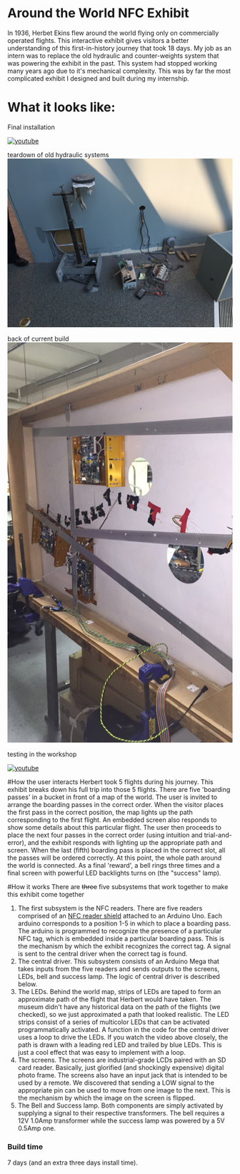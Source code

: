 # Around the World NFC Exhibit
In 1936, Herbet Ekins flew around the world flying only on commercially operated flights. This interactive exhibit gives visitors a better understanding of this first-in-history journey that took 18 days. My job as an intern was to replace the old hydraulic and counter-weights system that was powering the exhibit in the past. This system had stopped working many years ago due to it's mechanical complexity. This was by far the most complicated exhibit I designed and built during my internship.

# What it looks like:
Final installation

[![youtube](http://img.youtube.com/vi/7LiJq8QrP9Y/0.jpg)](https://www.youtube.com/watch?v=7LiJq8QrP9Y)

teardown of old hydraulic systems
![online](https://github.com/pjoneja/Portfolio/blob/master/Around%20the%20World/IMG_1013.JPG?raw=true)

back of current build
![online](https://github.com/pjoneja/Portfolio/blob/master/Around%20the%20World/IMG_1127.JPG?raw=true)

testing in the workshop

[![youtube](http://img.youtube.com/vi/4Ho5DEPTds8/0.jpg)](https://www.youtube.com/watch?v=4Ho5DEPTds8)

#How the user interacts
Herbert took 5 flights during his journey. This exhibit breaks down his full trip into those 5 flights. There are five 'boarding passes' in a bucket in front of a map of the world. The user is invited to arrange the boarding passes in the correct order. When the visitor places the first pass in the correct position, the map lights up the path corresponding to the first flight. An embedded screen also responds to show some details about this particular flight. The user then proceeds to place the next four passes in the correct order (using intuition and trial-and-error), and the exhibit responds with lighting up the appropriate path and screen. When the last (fifth) boarding pass is placed in the correct slot, all the passes will be ordered correctly. At this point, the whole path around the world is connected. As a final 'reward', a bell rings three times and a final screen with powerful LED backlights turns on (the "success" lamp). 

#How it works
There are ~~three~~ five subsystems that work together to make this exhibit come together

1. The first subsystem is the NFC readers. There are five readers comprised of an [NFC reader shield](https://www.adafruit.com/products/789) attached to an Arduino Uno. Each arduino corresponds to a position 1-5 in which to place a boarding pass. The arduino is programmed to recognize the presence of a particular NFC tag, which is embedded inside a particular boarding pass. This is the mechanism by which the exhibit recognizes the correct tag. A signal is sent to the central driver when the correct tag is found.
2. The central driver. This subsystem consists of an Arduino Mega that takes inputs from the five readers and sends outputs to the screens, LEDs, bell and success lamp. The logic of central driver is described below. 
3. The LEDs. Behind the world map, strips of LEDs are taped to form an approximate path of the flight that Herbert would have taken. The museum didn't have any historical data on the path of the flights (we checked), so we just approximated a path that looked realistic. The LED strips consist of a series of multicolor LEDs that can be activated programmatically activated. A function in the code for the central driver uses a loop to drive the LEDs. If you watch the video above closely, the path is drawn with a leading red LED and trailed by blue LEDs. This is just a cool effect that was easy to implement with a loop.
4. The screens. The screens are industrial-grade LCDs paired with an SD card reader. Basically, just glorified (and shockingly expensive) digital photo frame. The screens also have an input jack that is intended to be used by a remote. We discovered that sending a LOW signal to the appropriate pin can be used to move from one image to the next. This is the mechanism by which the image on the screen is flipped.
5. The Bell and Success lamp. Both components are simply activated by supplying a signal to their respective transformers. The bell requires a 12V 1.0Amp transformer while the success lamp was powered by a 5V 0.5Amp one.

### Build time
7 days (and an extra three days install time).
